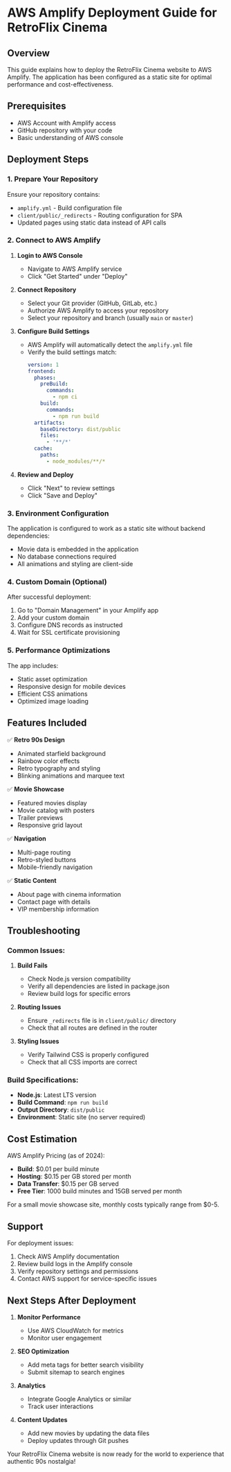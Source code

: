 # AWS Amplify Deployment Guide for RetroFlix Cinema

## Overview
This guide explains how to deploy the RetroFlix Cinema website to AWS Amplify. The application has been configured as a static site for optimal performance and cost-effectiveness.

## Prerequisites
- AWS Account with Amplify access
- GitHub repository with your code
- Basic understanding of AWS console

## Deployment Steps

### 1. Prepare Your Repository
Ensure your repository contains:
- `amplify.yml` - Build configuration file
- `client/public/_redirects` - Routing configuration for SPA
- Updated pages using static data instead of API calls

### 2. Connect to AWS Amplify

1. **Login to AWS Console**
   - Navigate to AWS Amplify service
   - Click "Get Started" under "Deploy"

2. **Connect Repository**
   - Select your Git provider (GitHub, GitLab, etc.)
   - Authorize AWS Amplify to access your repository
   - Select your repository and branch (usually `main` or `master`)

3. **Configure Build Settings**
   - AWS Amplify will automatically detect the `amplify.yml` file
   - Verify the build settings match:
     ```yaml
     version: 1
     frontend:
       phases:
         preBuild:
           commands:
             - npm ci
         build:
           commands:
             - npm run build
       artifacts:
         baseDirectory: dist/public
         files:
           - '**/*'
       cache:
         paths:
           - node_modules/**/*
     ```

4. **Review and Deploy**
   - Click "Next" to review settings
   - Click "Save and Deploy"

### 3. Environment Configuration

The application is configured to work as a static site without backend dependencies:
- Movie data is embedded in the application
- No database connections required
- All animations and styling are client-side

### 4. Custom Domain (Optional)

After successful deployment:
1. Go to "Domain Management" in your Amplify app
2. Add your custom domain
3. Configure DNS records as instructed
4. Wait for SSL certificate provisioning

### 5. Performance Optimizations

The app includes:
- Static asset optimization
- Responsive design for mobile devices
- Efficient CSS animations
- Optimized image loading

## Features Included

✅ **Retro 90s Design**
- Animated starfield background
- Rainbow color effects
- Retro typography and styling
- Blinking animations and marquee text

✅ **Movie Showcase**
- Featured movies display
- Movie catalog with posters
- Trailer previews
- Responsive grid layout

✅ **Navigation**
- Multi-page routing
- Retro-styled buttons
- Mobile-friendly navigation

✅ **Static Content**
- About page with cinema information
- Contact page with details
- VIP membership information

## Troubleshooting

### Common Issues:

1. **Build Fails**
   - Check Node.js version compatibility
   - Verify all dependencies are listed in package.json
   - Review build logs for specific errors

2. **Routing Issues**
   - Ensure `_redirects` file is in `client/public/` directory
   - Check that all routes are defined in the router

3. **Styling Issues**
   - Verify Tailwind CSS is properly configured
   - Check that all CSS imports are correct

### Build Specifications:
- **Node.js**: Latest LTS version
- **Build Command**: `npm run build`
- **Output Directory**: `dist/public`
- **Environment**: Static site (no server required)

## Cost Estimation

AWS Amplify Pricing (as of 2024):
- **Build**: $0.01 per build minute
- **Hosting**: $0.15 per GB stored per month
- **Data Transfer**: $0.15 per GB served
- **Free Tier**: 1000 build minutes and 15GB served per month

For a small movie showcase site, monthly costs typically range from $0-5.

## Support

For deployment issues:
1. Check AWS Amplify documentation
2. Review build logs in the Amplify console
3. Verify repository settings and permissions
4. Contact AWS support for service-specific issues

## Next Steps After Deployment

1. **Monitor Performance**
   - Use AWS CloudWatch for metrics
   - Monitor user engagement

2. **SEO Optimization**
   - Add meta tags for better search visibility
   - Submit sitemap to search engines

3. **Analytics**
   - Integrate Google Analytics or similar
   - Track user interactions

4. **Content Updates**
   - Add new movies by updating the data files
   - Deploy updates through Git pushes

Your RetroFlix Cinema website is now ready for the world to experience that authentic 90s nostalgia!